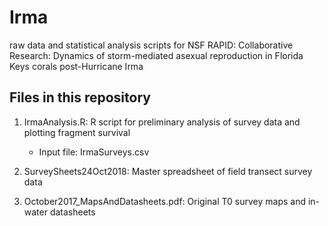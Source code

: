 # Irma
raw data and statistical analysis scripts for NSF RAPID: Collaborative Research: Dynamics of storm-mediated asexual reproduction in Florida Keys corals post-Hurricane Irma

Files in this repository 
-----------

1. IrmaAnalysis.R: R script for preliminary analysis of survey data and plotting fragment survival
	- Input file: IrmaSurveys.csv
	
2. SurveySheets24Oct2018: Master spreadsheet of field transect survey data

3. October2017_MapsAndDatasheets.pdf: Original T0 survey maps and in-water datasheets
